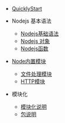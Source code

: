 

- [QuicklyStart](NodejsquickStart.md)
- Nodejs 基本语法
  - [Nodejs基础语法](NodejsProgrammingSyntax.md)
  - [Nodejs 对象](NodejsObject.md)
  - [Nodejs函数](NodejsFunction.md)
- [Node内置模块](Nodemodules.md)
  - [文件处理模块](NodeFileOpration.md)
  - [HTTP模块](NodeHttpModule.md)
  
- 模块化
  - [模块化说明](NodeModuleIntrudce.md)
  - [包说明](NodejsNpmIntro.md)